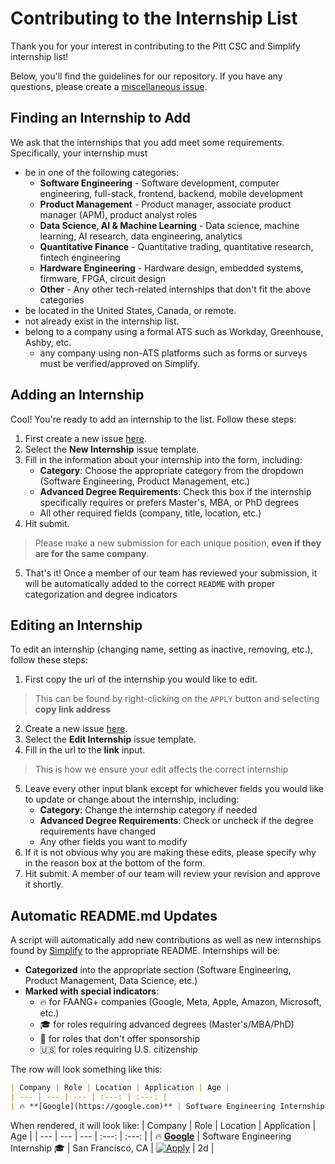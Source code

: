 # Contributing to the Internship List
Thank you for your interest in contributing to the Pitt CSC and Simplify internship list!

Below, you'll find the guidelines for our repository. If you have any questions, please create a [miscellaneous issue](https://github.com/SimplifyJobs/Summer2026-Internships/issues/new/choose).

## Finding an Internship to Add
We ask that the internships that you add meet some requirements. Specifically, your internship must
- be in one of the following categories:
    - **Software Engineering** - Software development, computer engineering, full-stack, frontend, backend, mobile development
    - **Product Management** - Product manager, associate product manager (APM), product analyst roles
    - **Data Science, AI & Machine Learning** - Data science, machine learning, AI research, data engineering, analytics
    - **Quantitative Finance** - Quantitative trading, quantitative research, fintech engineering
    - **Hardware Engineering** - Hardware design, embedded systems, firmware, FPGA, circuit design
    - **Other** - Any other tech-related internships that don't fit the above categories
- be located in the United States, Canada, or remote.
- not already exist in the internship list.
- belong to a company using a formal ATS such as Workday, Greenhouse, Ashby, etc.
    - any company using non-ATS platforms such as forms or surveys must be verified/approved on Simplify.

## Adding an Internship
Cool! You're ready to add an internship to the list. Follow these steps:

1) First create a new issue [here](https://github.com/SimplifyJobs/Summer2026-Internships/issues/new/choose).
2) Select the **New Internship** issue template.
3) Fill in the information about your internship into the form, including:
   - **Category**: Choose the appropriate category from the dropdown (Software Engineering, Product Management, etc.)
   - **Advanced Degree Requirements**: Check this box if the internship specifically requires or prefers Master's, MBA, or PhD degrees
   - All other required fields (company, title, location, etc.)
4) Hit submit.
> Please make a new submission for each unique position, **even if they are for the same company**.
5) That's it! Once a member of our team has reviewed your submission, it will be automatically added to the correct `README` with proper categorization and degree indicators

## Editing an Internship
To edit an internship (changing name, setting as inactive, removing, etc.), follow these steps:
1) First copy the url of the internship you would like to edit.
> This can be found by right-clicking on the `APPLY` button and selecting **copy link address**
2) Create a new issue [here](https://github.com/SimplifyJobs/Summer2026-Internships/issues/new/choose).
3) Select the **Edit Internship** issue template.
4) Fill in the url to the **link** input.
> This is how we ensure your edit affects the correct internship
5) Leave every other input blank except for whichever fields you would like to update or change about the internship, including:
   - **Category**: Change the internship category if needed
   - **Advanced Degree Requirements**: Check or uncheck if the degree requirements have changed
   - Any other fields you want to modify
6) If it is not obvious why you are making these edits, please specify why in the reason box at the bottom of the form.
7) Hit submit. A member of our team will review your revision and approve it shortly.

## Automatic README.md Updates
A script will automatically add new contributions as well as new internships found by [Simplify](https://simplify.jobs) to the appropriate README. Internships will be:

- **Categorized** into the appropriate section (Software Engineering, Product Management, Data Science, etc.)
- **Marked with special indicators**:
  - 🔥 for FAANG+ companies (Google, Meta, Apple, Amazon, Microsoft, etc.)
  - 🎓 for roles requiring advanced degrees (Master's/MBA/PhD)
  - 🛂 for roles that don't offer sponsorship
  - 🇺🇸 for roles requiring U.S. citizenship

The row will look something like this:
```md
| Company | Role | Location | Application | Age |
| --- | --- | --- | :---: | :---: |
| 🔥 **[Google](https://google.com)** | Software Engineering Internship 🎓 | San Francisco, CA | <a href="..."><img src="..." alt="Apply"></a> | 2d |
```

When rendered, it will look like:
| Company | Role | Location | Application | Age |
| --- | --- | --- | :---: | :---: |
| 🔥 **[Google](https://google.com)** | Software Engineering Internship 🎓 | San Francisco, CA | <a href="..."><img src="..." alt="Apply"></a> | 2d |



